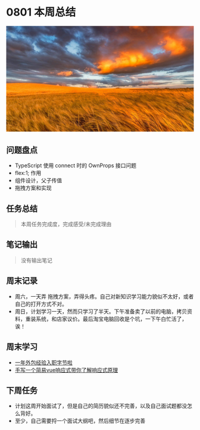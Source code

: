 
# 0801 本周总结

![](./bg-imgs/0801.jpg)

## 问题盘点

- TypeScript 使用 connect 时的 OwnProps 接口问题
- flex:1; 作用
- 组件设计，父子传值
- 拖拽方案和实现


## 任务总结
> 本周任务完成度，完成感受/未完成理由

## 笔记输出

> 没有输出笔记

## 周末记录

- 周六，一天弄 拖拽方案，弄得头疼。自己对新知识学习能力貌似不太好，或者自己的打开方式不对。
- 周日，计划学习一天，然而只学习了半天。下午准备卖了以前的电脑，拷贝资料，重装系统，和店家议价。最后淘宝电脑回收是个坑，一下午白忙活了，诶！


## 周末学习

- [一年外包经验入职字节啦](https://mp.weixin.qq.com/s/a9EPu23PE71gBlhpIopR1g)
- [手写一个简易vue响应式带你了解响应式原理](https://juejin.cn/post/6989106100582744072)

## 下周任务

- 计划这周开始面试了，但是自己的简历貌似还不完善，以及自己面试题都没怎么背好。
- 至少，自己需要捋一个面试大纲吧，然后细节在逐步完善

